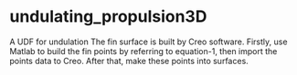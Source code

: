 # undulating_propulsion3D
A UDF for undulation
The fin surface is built by Creo software. Firstly, use Matlab to build the fin points by referring to equation-1, then import the points data to Creo. After that, make these points into surfaces.
